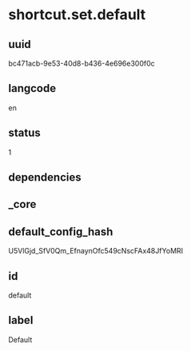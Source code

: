 # shortcut.set.default

## uuid
bc471acb-9e53-40d8-b436-4e696e300f0c

## langcode
en

## status
1

## dependencies


## _core

## default_config_hash
U5VlGjd_SfV0Qm_EfnaynOfc549cNscFAx48JfYoMRI

## id
default

## label
Default
